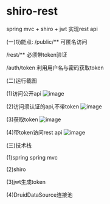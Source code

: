 # shiro-rest
spring mvc + shiro + jwt 实现rest api

(一)功能点:
/public/** 可匿名访问

/rest/** 必须带token验证

/auth/token 利用用户名与密码获取token

(二)运行截图

(1)访问公开api
![image](http://github.com/zhenfeii/shiro-rest/raw/master/images/public.jpg)




(2)访问须认证的api,不带token
![image](http://github.com/zhenfeii/shiro-rest/raw/master/images/rest_notauth.jpg)



(3)获取token
![image](http://github.com/zhenfeii/shiro-rest/raw/master/images/token.jpg)



(4)带token访问rest api
![image](http://github.com/zhenfeii/shiro-rest/raw/master/images/rest.jpg)





(三)技术栈

(1)spring spring mvc

(2)shiro

(3)jwt生成token

(4)DruidDataSource连接池


